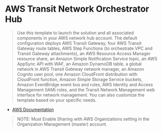 # AWS Transit Network Orchestrator Hub


> Use this template to launch the solution and all associated components in your
> AWS network hub account. The default configuration deploys AWS Transit Gateway,
> four AWS Transit Gateway route tables, AWS Step Functions (to orchestrate VPC
> and Transit Gateway attachments), an AWS Resource Access Manager resource share,
> an Amazon Simple Notification Service topic, an AWS AppSync API with WAF, an
> Amazon DynamoDB table, a global network in AWS Transit Gateway network manager,
> an Amazon Cognito user pool, one Amazon CloudFront distribution with CloudFront
> function, Amazon Simple Storage Service buckets, Amazon EventBridge event bus
> and rules, AWS Identity and Access Management (IAM) roles, and the Transit
> Network Management web interface for network management. You can also customize
> the template based on your specific needs.

- [AWS Documentation](https://docs.aws.amazon.com/solutions/latest/serverless-transit-network-orchestrator/templates.html)


> NOTE: Must Enable Sharing with AWS Organizations setting in the Organization
> Management (master) account.